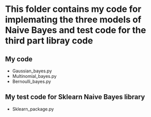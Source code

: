 # This folder contains my code for implemating the three models of Naive Bayes and test code for the third part libray code
## My code
  * Gaussian_bayes.py
  * Multinomial_bayes.py
  * Bernoulli_bayes.py
  
## My test code for Sklearn Naive Bayes library
  * Sklearn_package.py

